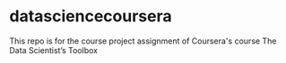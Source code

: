 # datasciencecoursera
This repo is for the course project assignment of Coursera's course The Data Scientist’s Toolbox
